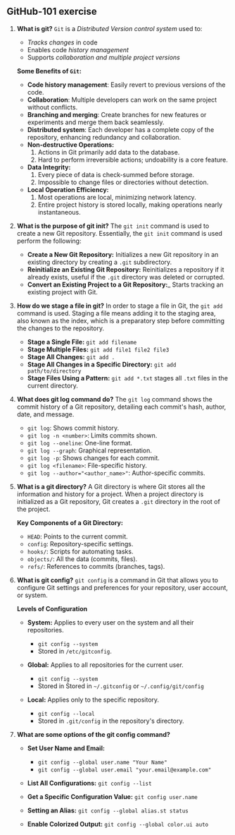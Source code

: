 ## GitHub-101 exercise

1. **What is git?**  `Git` is a _Distributed Version control system_ used to:
    - _Tracks changes_ in code
    - Enables code _history management_
    - Supports _collaboration and multiple project versions_

    **Some Benefits of `Git`:**
    - **Code history management**: Easily revert to previous versions of the code.
    - **Collaboration**: Multiple developers can work on the same project without conflicts.
    - **Branching and merging**: Create branches for new features or experiments and merge them back seamlessly.
    - **Distributed system**: Each developer has a complete copy of the repository, enhancing redundancy and collaboration.
    - **Non-destructive Operations:**
        1. Actions in Git primarily add data to the database.
        2. Hard to perform irreversible actions; undoability is a core feature.
    - **Data Integrity:**
        1. Every piece of data is check-summed before storage.
        2. Impossible to change files or directories without detection.
    - **Local Operation Efficiency:**
        1. Most operations are local, minimizing network latency.
        2. Entire project history is stored locally, making operations nearly instantaneous.


2. **What is the purpose of git init?** The `git init` command is used to create a new Git repository. Essentially, the `git init` command is used perform the following:
    - **Create a New Git Repository:** Initializes a new Git repository in an existing directory by creating a `.git` subdirectory.
    - **Reinitialize an Existing Git Repository:** Reinitializes a repository if it already exists, useful if the `.git` directory was deleted or corrupted.
    - **Convert an Existing Project to a Git Repository:**_ Starts tracking an existing project with Git.


3. **How do we stage a file in git?** In order to stage a file in Git, the `git add` command is used. Staging a file means adding it to the staging area, also known as the index, which is a preparatory step before committing the changes to the repository. 
    - **Stage a Single File:** `git add filename`
    - **Stage Multiple Files:** `git add file1 file2 file3`
    - **Stage All Changes:** `git add .`
    - **Stage All Changes in a Specific Directory:** `git add path/to/directory`
    - **Stage Files Using a Pattern:** `git add *.txt`  stages all `.txt` files in the current directory.


4. **What does git log command do?** The `git log` command shows the commit history of a Git repository, detailing each commit's hash, author, date, and message.
    - `git log`: Shows commit history.
    - `git log -n <number>`: Limits commits shown.
    - `git log --oneline`: One-line format.
    - `git log --graph`: Graphical representation.
    - `git log -p`: Shows changes for each commit.
    - `git log <filename>`: File-specific history.
    - `git log --author="<author_name>"`: Author-specific commits.


5. **What is a git directory?** A Git directory is where Git stores all the information and history for a project. When a project directory is initialized as a Git repository, Git creates a `.git` directory in the root of the project.

    **Key Components of a Git Directory:**
    - `HEAD`: Points to the current commit.
    - `config`: Repository-specific settings.
    - `hooks/`: Scripts for automating tasks.
    - `objects/`: All the data (commits, files).
    - `refs/`: References to commits (branches, tags).


6. **What is git config?** `git config` is a command in Git that allows you to configure Git settings and preferences for your repository, user account, or system.

    **Levels of Configuration**
    - **System:** Applies to every user on the system and all their repositories.
        + `git config --system`
        + Stored in `/etc/gitconfig`.
    
    - **Global:**  Applies to all repositories for the current user.
        + `git config --system`
        + Stored in Stored in `~/.gitconfig` or `~/.config/git/config`
    
    - **Local:** Applies only to the specific repository.
        + `git config --local`
        + Stored in `.git/config` in the repository's directory.



7. **What are some options of the git config command?**
    - **Set User Name and Email:**
        + `git config --global user.name "Your Name"`
        + `git config --global user.email "your.email@example.com"`

    - **List All Configurations:** `git config --list`

    - **Get a Specific Configuration Value:** `git config user.name`

    - **Setting an Alias:** `git config --global alias.st status`
    
    - **Enable Colorized Output:** `git config --global color.ui auto`




